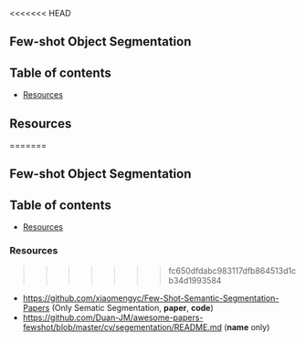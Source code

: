 <<<<<<< HEAD
## Few-shot Object Segmentation <!-- omit in toc -->

## Table of contents <!-- omit in toc -->
- [Resources](#resources)


## Resources
=======
## Few-shot Object Segmentation

## Table of contents
* [Resources](#Resources)


### Resources
>>>>>>> fc650dfdabc983117dfb864513d1cb34d1993584
+ https://github.com/xiaomengyc/Few-Shot-Semantic-Segmentation-Papers (Only Sematic Segmentation, **paper**, **code**)
+ https://github.com/Duan-JM/awesome-papers-fewshot/blob/master/cv/segementation/README.md (**name** only)